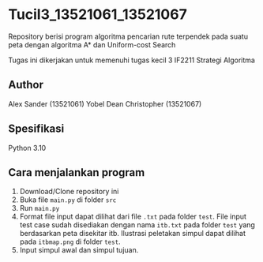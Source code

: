 # Tucil3_13521061_13521067
Repository berisi program algoritma pencarian rute terpendek pada suatu peta dengan algoritma A* dan Uniform-cost Search

Tugas ini dikerjakan untuk memenuhi tugas kecil 3 IF2211 Strategi Algoritma

## Author
Alex Sander (13521061)
Yobel Dean Christopher (13521067)

## Spesifikasi
Python 3.10

## Cara menjalankan program
1. Download/Clone repository ini
2. Buka file `main.py` di folder `src`
3. Run `main.py`
4. Format file input dapat dilihat dari file `.txt` pada folder `test`. File input test case sudah disediakan dengan nama `itb.txt` pada folder `test` yang berdasarkan peta disekitar itb. Ilustrasi peletakan simpul dapat dilihat pada `itbmap.png` di folder `test`.
5. Input simpul awal dan simpul tujuan.

